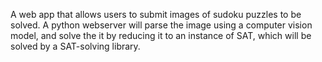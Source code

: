 A web app that allows users to submit images of sudoku puzzles to be solved. A python webserver will parse the image using a computer vision model, and solve the it by reducing it to an instance of SAT, which will be solved by a SAT-solving library.
